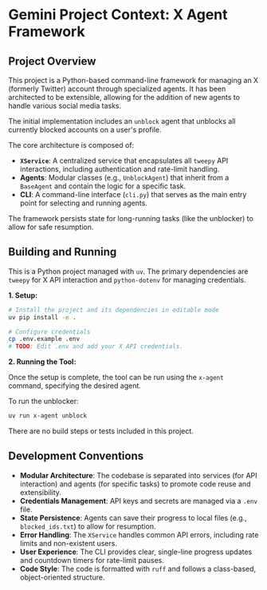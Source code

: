 # Gemini Project Context: X Agent Framework

## Project Overview

This project is a Python-based command-line framework for managing an X (formerly Twitter) account through specialized agents. It has been architected to be extensible, allowing for the addition of new agents to handle various social media tasks.

The initial implementation includes an `unblock` agent that unblocks all currently blocked accounts on a user's profile.

The core architecture is composed of:
-   **`XService`**: A centralized service that encapsulates all `tweepy` API interactions, including authentication and rate-limit handling.
-   **Agents**: Modular classes (e.g., `UnblockAgent`) that inherit from a `BaseAgent` and contain the logic for a specific task.
-   **CLI**: A command-line interface (`cli.py`) that serves as the main entry point for selecting and running agents.

The framework persists state for long-running tasks (like the unblocker) to allow for safe resumption.

## Building and Running

This is a Python project managed with `uv`. The primary dependencies are `tweepy` for X API interaction and `python-dotenv` for managing credentials.

**1. Setup:**

```bash
# Install the project and its dependencies in editable mode
uv pip install -e .

# Configure credentials
cp .env.example .env
# TODO: Edit .env and add your X API credentials.
```

**2. Running the Tool:**

Once the setup is complete, the tool can be run using the `x-agent` command, specifying the desired agent.

To run the unblocker:
```bash
uv run x-agent unblock
```

There are no build steps or tests included in this project.

## Development Conventions

*   **Modular Architecture**: The codebase is separated into services (for API interaction) and agents (for specific tasks) to promote code reuse and extensibility.
*   **Credentials Management**: API keys and secrets are managed via a `.env` file.
*   **State Persistence**: Agents can save their progress to local files (e.g., `blocked_ids.txt`) to allow for resumption.
*   **Error Handling**: The `XService` handles common API errors, including rate limits and non-existent users.
*   **User Experience**: The CLI provides clear, single-line progress updates and countdown timers for rate-limit pauses.
*   **Code Style**: The code is formatted with `ruff` and follows a class-based, object-oriented structure.